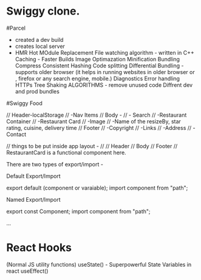 # Swiggy clone.


#Parcel
- created a dev build
- creates local server
- HMR Hot MOdule Replacement
File watching algorithm - written in C++
Caching - Faster Builds
Image Optimazation
Minification 
Bundling
Compress
Consistent Hashing
Code splitting
Differential Bundling - supports older browser (it helps in running websites in older browser or , firefox or any search engine, mobile.)
Diagnostics
Error handling
HTTPs
Tree Shaking ALGORITHMS - remove unused code 
Diffrent dev and prod bundles



#Swiggy Food

// Header-localStorage
//       -Nav Items
// Body -
//      - Search
//      -Restaurant Container
//      -Restaurant Card
// -Image
// -Name of the resizeBy, star rating, cuisine, delivery time
// Footer
//       -Copyright
//       -Links
//       -Address
//       -Contact

// things to be  put inside app layout -
//
//    Header
//         Body
//         Footer
// RestaurantCard is a functional component here.


There are two types of export/import -

Default Export/Import

export default (component or varaiable);
import component from "path";

Named Export/Import

export const Component;
import component from "path";

...
# React Hooks
(Normal JS utility functions)
useState() - Superpowerful State Variables in react
useEffect()